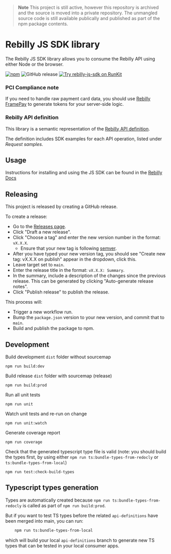 > **Note**
> This project is still active, however this repository is archived and the source is
> moved into a private repository. The unmangled source code is still available publically
> and published as part of the npm package contents.

# Rebilly JS SDK library 
The Rebilly JS SDK library allows you to consume the Rebilly API using either Node or the browser.

[![npm](https://img.shields.io/npm/v/rebilly-js-sdk.svg)](https://www.npmjs.com/package/rebilly-js-sdk)
![GitHub release](https://github.com/rebilly/rebilly-js-sdk/actions/workflows/publish.yaml/badge.svg)
[![Try rebilly-js-sdk on RunKit](https://badge.runkitcdn.com/rebilly-js-sdk.svg)](https://npm.runkit.com/rebilly-js-sdk)

### PCI Compliance note
If you need to handle raw payment card data, you should use [Rebilly FramePay](https://www.rebilly.com/docs/content/concepts-and-features/tutorial/framepay/) to generate tokens for your server-side logic.

### Rebilly API definition
This library is a semantic representation of the [Rebilly API definition](https://api-reference.rebilly.com/).

The definition includes SDK examples for each API operation, listed under *Request samples*.

## Usage

Instructions for installing and using the JS SDK can be found in the [Rebilly Docs](https://www.rebilly.com/docs/content/dev-docs/concept/sdks/)

## Releasing

This project is released by creating a GitHub release.

To create a release:
- Go to the [Releases page](https://github.com/Rebilly/rebilly-js-sdk/releases).
- Click "Draft a new release".
- Click "Choose a tag" and enter the new version number in the format: `vX.X.X`.
  - Ensure that your new tag is following [semver](https://semver.org/).
- After you have typed your new version tag, you should see "Create new tag: vX.X.X on publish" appear in the dropdown, click this.
- Leave target set to `main`.
- Enter the release title in the format: `vX.X.X: Summary`.
- In the summary, include a description of the changes since the previous release. This can be generated by clicking "Auto-generate release notes".
- Click "Publish release" to publish the release.

This process will:
- Trigger a new workflow run.
- Bump the `package.json` version to your new version, and commit that to `main`.
- Build and publish the package to npm.

## Development

Build development `dist` folder without sourcemap
```
npm run build:dev
```
Build release `dist` folder with sourcemap (release)
```
npm run build:prod
```
Run all unit tests
```
npm run unit
```
Watch unit tests and re-run on change
```
npm run unit:watch
```
Generate coverage report
```
npm run coverage
```
Check that the generated typescript type file is valid (note: you should build the types first, by using either `npm run ts:bundle-types-from-redocly` or `ts:bundle-types-from-local`)
```
npm run test:check-build-types
```

## Typescript types generation

Types are automatically created because `npm run ts:bundle-types-from-redocly` is called as part of `npm run build:prod`.

But if you want to test TS types before the related `api-definitions` have been merged into main, you can run:  

```bash
    npm run ts:bundle-types-from-local
```

which will build your local `api-definitions` branch to generate new TS types that can be tested in your local consumer apps.
